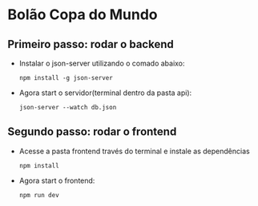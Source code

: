 # Bolão Copa do Mundo

## Primeiro passo: rodar o backend

- Instalar o json-server utilizando o comado abaixo: 
  ```
  npm install -g json-server
  ```
- Agora start o servidor(terminal dentro da pasta api):
  ```
  json-server --watch db.json
  ```
## Segundo passo: rodar o frontend
- Acesse a pasta frontend través do terminal e instale as dependências
  ```
  npm install
  ```
- Agora start o frontend:
  ```
  npm run dev
  ```
